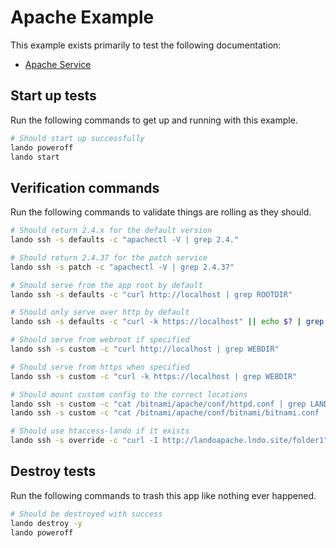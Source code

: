 Apache Example
==============

This example exists primarily to test the following documentation:

* [Apache Service](https://docs.devwithlando.io/tutorials/apache.html)

Start up tests
--------------

Run the following commands to get up and running with this example.

```bash
# Should start up successfully
lando poweroff
lando start
```

Verification commands
---------------------

Run the following commands to validate things are rolling as they should.

```bash
# Should return 2.4.x for the default version
lando ssh -s defaults -c "apachectl -V | grep 2.4."

# Should return 2.4.37 for the patch service
lando ssh -s patch -c "apachectl -V | grep 2.4.37"

# Should serve from the app root by default
lando ssh -s defaults -c "curl http://localhost | grep ROOTDIR"

# Should only serve over http by default
lando ssh -s defaults -c "curl -k https://localhost" || echo $? | grep 1

# Should serve from webroot if specified
lando ssh -s custom -c "curl http://localhost | grep WEBDIR"

# Should serve from https when specified
lando ssh -s custom -c "curl -k https://localhost | grep WEBDIR"

# Should mount custom config to the correct locations
lando ssh -s custom -c "cat /bitnami/apache/conf/httpd.conf | grep LANDOHTTPD"
lando ssh -s custom -c "cat /bitnami/apache/conf/bitnami/bitnami.conf | grep LANDOCUSTOM"

# Should use htaccess-lando if it exists
lando ssh -s override -c "curl -I http://landoapache.lndo.site/folder1" | grep Location | grep http://landoapache.lndo.site/folder2/
```

Destroy tests
-------------

Run the following commands to trash this app like nothing ever happened.

```bash
# Should be destroyed with success
lando destroy -y
lando poweroff
```
